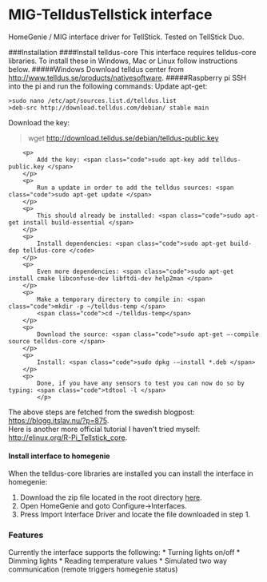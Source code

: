 # MIG-TelldusTellstick interface
HomeGenie / MIG interface driver for TellStick. Tested on TellStick Duo.

###Installation
####Install telldus-core
This interface requires telldus-core libraries. To install these in Windows, Mac or Linux follow instructions below.
#####Windows
Download telldus center from http://www.telldus.se/products/nativesoftware.
#####Raspberry pi
SSH into the pi and run the following commands:
Update apt-get:

    >sudo nano /etc/apt/sources.list.d/telldus.list
    >deb-src http://download.telldus.com/debian/ stable main
            
Download the key:

>    wget http://download.telldus.se/debian/telldus-public.key 

        <p>
            Add the key: <span class="code">sudo apt-key add telldus-public.key </span>
        </p>
        <p>
            Run a update in order to add the telldus sources: <span class="code">sudo apt-get update </span>
        </p>
        <p>
            This should already be installed: <span class="code">sudo apt-get install build-essential </span>
        </p>
        <p>
            Install dependencies: <span class="code">sudo apt-get build-dep telldus-core </code>
        </p>
        <p>
            Even more dependencies: <span class="code">sudo apt-get install cmake libconfuse-dev libftdi-dev help2man </span>
        </p>
        <p>
            Make a temporary directory to compile in: <span class="code">mkdir -p ~/telldus-temp </span>
            <span class="code">cd ~/telldus-temp</span>
        </p>
        <p>
            Download the source: <span class="code">sudo apt-get –-compile source telldus-core </span>
        </p>
        <p>
            Install: <span class="code">sudo dpkg -–install *.deb </span>
        </p>
        <p>
            Done, if you have any sensors to test you can now do so by typing: <span class="code">tdtool -l </span>
            </p>

The above steps are fetched from the swedish blogpost: https://blogg.itslav.nu/?p=875. <br /> Here is another more official tutorial I haven't tried myself: http://elinux.org/R-Pi_Tellstick_core.
        

<h4>Install interface to homegenie</h4>
When the telldus-core libraries are installed you can install the interface in homegenie: <br />
<ol>
<li>Download the zip file located in the root directory <a href="https://github.com/swaner/HomeGenieTelldusInterface/raw/master/Tellstick_0_9.zip">here</a>.</li>
<li>Open HomeGenie and goto Configure->Interfaces.</li>
<li>Press Import Interface Driver and locate the file downloaded in step 1.</li>
</ol>

<h3>Features</h3>
Currently the interface supports the following:
* Turning lights on/off
* Dimming lights
* Reading temperature values
* Simulated two way communication (remote triggers homegenie status)
